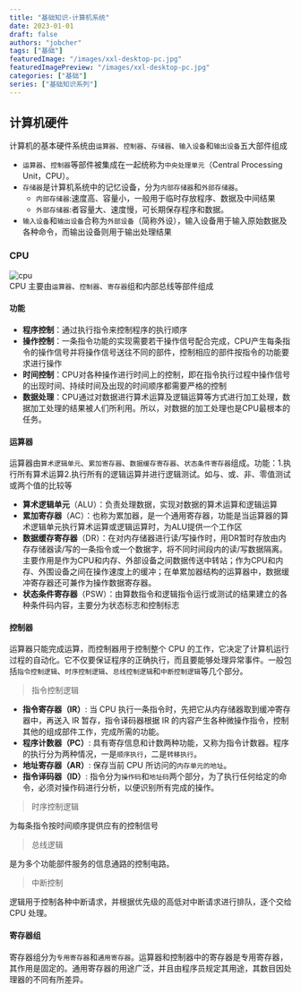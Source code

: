 ```yaml
---
title: "基础知识-计算机系统"
date: 2023-01-01
draft: false
authors: "jobcher"
tags: ["基础"]
featuredImage: "/images/xxl-desktop-pc.jpg"
featuredImagePreview: "/images/xxl-desktop-pc.jpg"
categories: ["基础"]
series: ["基础知识系列"]
---
```

## 计算机硬件
计算机的基本硬件系统由`运算器`、`控制器`、`存储器`、`输入设备`和`输出设备`五大部件组成
- `运算器`、`控制器`等部件被集成在一起统称为`中央处理单元`（Central Processing Unit，CPU）。
- `存储器`是计算机系统中的记忆设备，分为`内部存储器`和`外部存储器`。
    - `内部存储器`:速度高、容量小，一般用于临时存放程序、数据及中间结果
    - `外部存储器`:者容量大、速度慢，可长期保存程序和数据。
- `输入设备`和`输出设备`合称为`外部设备`（简称外设），输入设备用于输入原始数据及各种命令，而输出设备则用于输出处理结果

### CPU
![cpu](/images/base/base-1-1.png)  
CPU 主要由`运算器`、`控制器`、`寄存器`组和内部总线等部件组成  
#### 功能
- **程序控制**：通过执行指令来控制程序的执行顺序
- **操作控制**：一条指令功能的实现需要若干操作信号配合完成，CPU产生每条指令的操作信号并将操作信号送往不同的部件，控制相应的部件按指令的功能要求进行操作
- **时间控制**：CPU对各种操作进行时间上的控制，即在指令执行过程中操作信号的出现时间、持续时间及出现的时间顺序都需要严格的控制
- **数据处理**：CPU通过对数据进行算术运算及逻辑运算等方式进行加工处理，数据加工处理的结果被人们所利用。所以，对数据的加工处理也是CPU最根本的任务。
#### 运算器
运算器由`算术逻辑单元`、`累加寄存器`、`数据缓存寄存器`、`状态条件寄存器`组成。功能：1.执行所有算术运算2.执行所有的逻辑运算并进行逻辑测试。如与、或、非、零值测试或两个值的比较等  
- **算术逻辑单元**（ALU）：负责处理数据，实现对数据的算术运算和逻辑运算
- **累加寄存器**（AC）：也称为累加器，是一个通用寄存器，功能是当运算器的算术逻辑单元执行算术运算或逻辑运算时，为ALU提供一个工作区
- **数据缓存寄存器**（DR）：在对内存储器进行读/写操作时，用DR暂时存放由内存存储器读/写的一条指令或一个数据字，将不同时间段内的读/写数据隔离。主要作用是作为CPU和内存、外部设备之间数据传送中转站；作为CPU和内存、外围设备之间在操作速度上的缓冲；在单累加器结构的运算器中，数据缓冲寄存器还可兼作为操作数据寄存器。
- **状态条件寄存器**（PSW）：由算数指令和逻辑指令运行或测试的结果建立的各种条件码内容，主要分为状态标志和控制标志
#### 控制器
运算器只能完成运算，而控制器用于控制整个 CPU 的工作，它决定了计算机运行过程的自动化。它不仅要保证程序的正确执行，而且要能够处理异常事件。一般包括`指令控制逻辑`、`时序控制逻辑`、`总线控制逻辑`和`中断控制逻辑`等几个部分。  

>指令控制逻辑  
  
- **指令寄存器（IR）**: 当 CPU 执行一条指令时，先把它从内存储器取到缓冲寄存器中，再送入 IR 暂存，指令译码器根据 IR 的内容产生各种微操作指令，控制其他的组成部件工作，完成所需的功能。
- **程序计数器（PC）**: 具有寄存信息和计数两种功能，又称为指令计数器。程序的执行分为两种情况，一是`顺序执行`，二是`转移执行`。
- **地址寄存器（AR）**: 保存当前 CPU 所访问的`内存单元的地址`。
- **指令译码器（ID）**: 指令分为`操作码`和`地址码`两个部分，为了执行任何给定的命令，必须对操作码进行分析，以便识别所有完成的操作。

>时序控制逻辑  

为每条指令按时间顺序提供应有的控制信号  

>总线逻辑  
  
是为多个功能部件服务的信息通路的控制电路。  

>中断控制  
  
逻辑用于控制各种中断请求，并根据优先级的高低对中断请求进行排队，逐个交给 CPU 处理。  

#### 寄存器组
寄存器组分为`专用寄存器`和`通用寄存器`。运算器和控制器中的寄存器是专用寄存器，其作用是固定的。通用寄存器的用途广泛，并且由程序员规定其用途，其数目因处理器的不同有所差异。